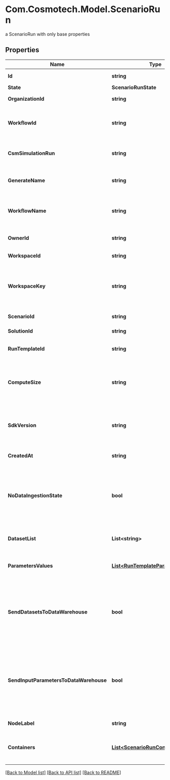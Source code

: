 # Com.Cosmotech.Model.ScenarioRun
a ScenarioRun with only base properties

## Properties

Name | Type | Description | Notes
------------ | ------------- | ------------- | -------------
**Id** | **string** | the ScenarioRun | [optional] [readonly] 
**State** | **ScenarioRunState** |  | [optional] 
**OrganizationId** | **string** | the Organization id | [optional] 
**WorkflowId** | **string** | the Cosmo Tech compute cluster Argo Workflow Id to search | [optional] 
**CsmSimulationRun** | **string** | the Cosmo Tech Simulation Run Id | [optional] [readonly] 
**GenerateName** | **string** | the base name for workflow name generation | [optional] 
**WorkflowName** | **string** | the Cosmo Tech compute cluster Argo Workflow Name | [optional] 
**OwnerId** | **string** | the user id which own this scenariorun | [optional] [readonly] 
**WorkspaceId** | **string** | the Workspace Id | [optional] [readonly] 
**WorkspaceKey** | **string** | technical key for resource name convention and version grouping. Must be unique | [optional] [readonly] 
**ScenarioId** | **string** | the Scenario Id | [optional] [readonly] 
**SolutionId** | **string** | the Solution Id | [optional] [readonly] 
**RunTemplateId** | **string** | the Solution Run Template id | [optional] [readonly] 
**ComputeSize** | **string** | the compute size needed for this Analysis. Standard sizes are basic and highcpu. Default is basic | [optional] [readonly] 
**SdkVersion** | **string** | the MAJOR.MINOR version used to build the solution solution | [optional] 
**CreatedAt** | **string** | the ScenarioRun creation date | [optional] [readonly] 
**NoDataIngestionState** | **bool** | set to true if the run template does not use any Datawarehouse consumers (AMQP consumers for Azure) | [optional] 
**DatasetList** | **List&lt;string&gt;** | the list of Dataset Id associated to this Analysis | [optional] [readonly] 
**ParametersValues** | [**List&lt;RunTemplateParameterValue&gt;**](RunTemplateParameterValue.md) | the list of Run Template parameters values | [optional] [readonly] 
**SendDatasetsToDataWarehouse** | **bool** | whether or not the Datasets values are send to the DataWarehouse prior to Simulation Run. If not set follow the Workspace setting | [optional] [readonly] 
**SendInputParametersToDataWarehouse** | **bool** | whether or not the input parameters values are send to the DataWarehouse prior to Simulation Run. If not set follow the Workspace setting | [optional] [readonly] 
**NodeLabel** | **string** | the node label request | [optional] [readonly] 
**Containers** | [**List&lt;ScenarioRunContainer&gt;**](ScenarioRunContainer.md) | the containers list. This information is not returned by the API. | [optional] 

[[Back to Model list]](../README.md#documentation-for-models) [[Back to API list]](../README.md#documentation-for-api-endpoints) [[Back to README]](../README.md)

